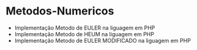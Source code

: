# Metodos-Numericos
* Implementação Metodo de EULER na liguagem em PHP
* Implementação Metodo de HEUM na liguagem em PHP
* Implementação Metodo de EULER MODIFICADO na liguagem em PHP
